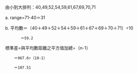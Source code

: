 由小到大排列：40,49,52,54,59,61,67,69,70,71

a.   range=71-40＝31

b.   平均數＝（40＋49＋52＋54＋59＋61＋67＋69＋70＋71）÷10
  
           ＝59.2

   標準差=與平均數距離之平方值加總÷（n-1）
     
        ＝967.6÷（10-1）

        ＝107.51
    

